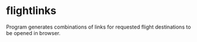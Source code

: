 # flightlinks
Program generates combinations of links for requested flight destinations to be opened in browser.
